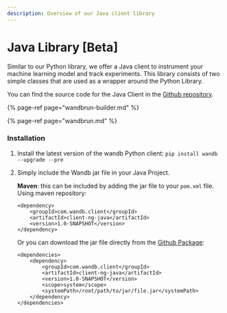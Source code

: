 ```yaml
---
description: Overview of our Java client library
---
```


# Java Library \[Beta\]

Similar to our Python library, we offer a Java client to instrument your machine learning model and track experiments. This library consists of two simple classes that are used as a wrapper around the Python Library.

You can find the source code for the Java Client in the [Github repository](https://github.com/wandb/client-ng-java).

{% page-ref page="wandbrun-builder.md" %}

{% page-ref page="wandbrun.md" %}

### Installation

1. Install the latest version of the wandb Python client: `pip install wandb --upgrade --pre`
2. Simply include the Wandb jar file in your Java Project.

   **Maven**: this can be included by adding the jar file to your `pom.xml`  file.  
   Using maven repository:

   ```markup
   <dependency>
       <groupId>com.wandb.client</groupId>
       <artifactId>client-ng-java</artifactId>
       <version>1.0-SNAPSHOT</version>
   </dependency>
   ```

   Or you can download the jar file directly from the [Github Package](https://github.com/wandb/client-ng-java/packages/381057):

   ```markup
   <dependencies>
       <dependency>
           <groupId>com.wandb.client</groupId>
           <artifactId>client-ng-java</artifactId>
           <version>1.0-SNAPSHOT</version>
           <scope>system</scope>
           <systemPath>/root/path/to/jar/file.jar</systemPath>
       </dependency>
   </dependencies>
   ```


